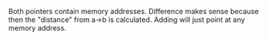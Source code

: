 Both pointers contain memory addresses. Difference makes sense because then the "distance" from a->b is calculated. Adding will just point at any memory address.